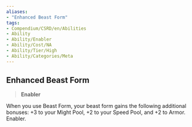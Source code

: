 ```yaml
---
aliases:
- "Enhanced Beast Form"
tags:
- Compendium/CSRD/en/Abilities
- Ability
- Ability/Enabler
- Ability/Cost/NA
- Ability/Tier/High
- Ability/Categories/Meta
---
```


  
## Enhanced Beast Form  
>**Enabler**
  
When you use Beast Form, your beast form gains the following additional bonuses: +3 to your Might Pool, +2 to your Speed Pool, and +2 to Armor. Enabler.